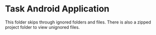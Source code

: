 # Task Android Application
This folder skips through ignored folders and files. There is also a zipped project folder to view unignored files.
